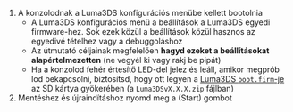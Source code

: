 1. A konzolodnak a Luma3DS konfigurációs menübe kellett bootolnia
    - A Luma3DS konfigurációs menü a beállítások a Luma3DS egyedi firmware-hez. Sok ezek közül a beállítások közül hasznos az egyedivé tételhez vagy a debuggoláshoz
    - Az útmutató céljainak megfelelően **hagyd ezeket a beállításokat alapértelmezetten** (ne vegyél ki vagy rakj be pipát)
    - Ha a konzolod fehér értesítő LED-del jelez és leáll, amikor megprób
        lod bekapcsolni, biztosítsd, hogy ott legyen a [Luma3DS `boot.firm`-je](https://github.com/LumaTeam/Luma3DS/releases/latest) az SD kártya gyökerében (a `Luma3DSvX.X.X.zip` fájlban)
2. Mentéshez és újraindításhoz nyomd meg a (Start) gombot
